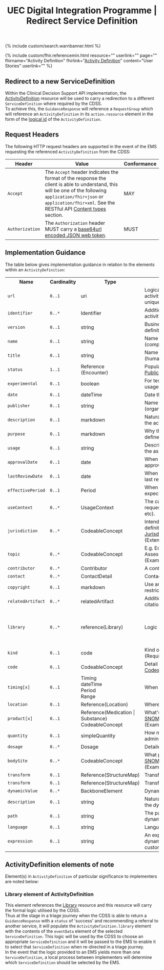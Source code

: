 ﻿---
title: UEC Digital Integration Programme | Redirect Service Definition
keywords: servicedefinition, rest,
tags: [rest,fhir,api]
sidebar: ctp_rest_sidebar
permalink: api_redirect_service_definition.html
summary: Redirect to a new Service Definition
---

{% include custom/search.warnbanner.html %}

{% include custom/fhir.referencemin.html resource="" userlink="" page="" fhirname="Activity Definition" fhirlink="[Activity Definition](http://hl7.org/fhir/stu3/activitydefinition.html)" content="User Stories" userlink="" %}


## Redirect to a new ServiceDefinition ##
Within the Clinical Decision Support API implementation, the [ActivityDefinition](http://hl7.org/fhir/stu3/activitydefinition.html) resource will be used to carry a redirection to a different `ServiceDefinition` where required by the CDSS.  
To achieve this, the `GuidanceResponse` will reference a `RequestGroup` which will reference an `ActivityDefinition` in its `action.resource` element in the form of the [logical id](http://hl7.org/fhir/STU3/resource.html#id) of the `ActivityDefinition`.

## Request Headers ##
The following HTTP request headers are supported in the event of the EMS requesting the referenced `ActivityDefinition` from the CDSS:  


| Header               | Value |Conformance |
|----------------------|-------|-------|
| `Accept`      | The `Accept` header indicates the format of the response the client is able to understand, this will be one of the following <code class="highlighter-rouge">application/fhir+json</code> or <code class="highlighter-rouge">application/fhir+xml</code>. See the RESTful API [Content types](api_general_guidance.html#content-types) section. | MAY |
| `Authorization`      | The `Authorization` header MUST carry a <a href="https://jwt.io/introduction/">base64url encoded JSON web token</a>. | MUST |




## Implementation Guidance ##

The table below gives implementation guidance in relation to the elements within an `ActivityDefinition`:


<table style="min-width:100%;width:100%">
<tr>
    <th style="width:10%;">Name</th>
    <th style="width:5%;">Cardinality</th>
    <th style="width:10%;">Type</th>
      <th style="width:40%;">FHIR Documentation</th>
   <th style="width:35%;">CDS Implementation Guidance</th>
</tr>

<tr>
  <td><code class="highlighter-rouge">url</code></td>
    <td><code class="highlighter-rouge">0..1</code></td>
    <td>uri</td>
    <td>Logical URI to reference this activity definition (globally unique)</td>
<td></td>
</tr>
<tr>
   <td><code class="highlighter-rouge">identifier</code></td>
   <td><code class="highlighter-rouge">0..*</code></td>
    <td>Identifier</td>
    <td>Additional identifier for the activity definition</td>
 <td></td>
</tr>
<tr>
   <td><code class="highlighter-rouge">version</code></td>
        <td><code class="highlighter-rouge">0..1</code></td>
    <td>string</td>
    <td>Business version of the activity definition</td>
<td></td>
</tr>
<tr>
    <td><code class="highlighter-rouge">name</code></td>
     <td><code class="highlighter-rouge">0..1</code></td>
    <td>string</td>
    <td>Name for this activity definition (computer friendly)</td>
   <td></td>
</tr> 
<tr>
  <td><code class="highlighter-rouge">title</code></td>
      <td><code class="highlighter-rouge">0..1</code></td>
    <td>string</td>
    <td>Name for this activity definition (human friendly)</td>
<td></td>
 </tr>
<tr>
   <td><code class="highlighter-rouge">status</code></td>
      <td><code class="highlighter-rouge">1..1</code></td>
    <td>Reference<br>(Encounter)</td>
    <td>Populated by valueset <a href="https://www.hl7.org/fhir/stu3/valueset-publication-status.html">PublicationStatus</a> (Required)</td>
<td>This MUST be populated with the value of 'active'.</td>
  </tr>
<tr>
    <td><code class="highlighter-rouge">experimental</code></td>
        <td><code class="highlighter-rouge">0..1</code></td>
    <td>boolean</td>
    <td>For testing purposes, not real usage</td>
<td>This MUST be populated with the value of 'false'.</td>
  </tr>
<tr>
    <td><code class="highlighter-rouge">date</code></td>
        <td><code class="highlighter-rouge">0..1</code></td>
    <td>dateTime</td>
    <td>Date this was last changed</td>
<td></td>
  </tr>
<tr>
    <td><code class="highlighter-rouge">publisher</code></td>
      <td><code class="highlighter-rouge">0..1</code></td>
    <td>string</td>
    <td>Name of the publisher (organization or individual)</td>
<td></td>
 </tr>
<tr>
    <td><code class="highlighter-rouge">description</code></td>
      <td><code class="highlighter-rouge">0..1</code></td>
    <td>markdown</td>
    <td>Natural language description of the activity definition</td>
<td></td>
 </tr>
<tr>
   <td><code class="highlighter-rouge">purpose</code></td>
      <td><code class="highlighter-rouge">0..1</code></td>
     <td>markdown</td>
    <td>Why this activity definition is defined</td>
<td></td>
  </tr>
<tr>
    <td><code class="highlighter-rouge">usage</code></td>
        <td><code class="highlighter-rouge">0..1</code></td>
  <td>string</td>
    <td>Describes the clinical usage of the asset</td>
<td></td>
  </tr>
<tr>
    <td><code class="highlighter-rouge">approvalDate</code></td>
        <td><code class="highlighter-rouge">0..1</code></td>
   <td>date</td>
    <td>When the activity definition was approved by publisher</td>
<td></td>
  </tr>
<tr>
    <td><code class="highlighter-rouge">lastReviewDate</code></td>
      <td><code class="highlighter-rouge">0..1</code></td>
    <td>date</td>
    <td>When the activity definition was last reviewed</td>
<td></td>
 </tr>
<tr>
   <td><code class="highlighter-rouge">effectivePeriod</code></td>
      <td><code class="highlighter-rouge">0..1</code></td>
     <td>Period</td>
    <td>When the activity definition is expected to be used</td>
<td></td>
  </tr>
<tr>
   <td><code class="highlighter-rouge">useContext</code></td>
      <td><code class="highlighter-rouge">0..*</code></td>
     <td>UsageContext</td>
    <td>The current setting of the request (inpatient, outpatient, etc).</td>
<td>This MUST match the useContext of the calling and receiving <code class="highlighter-rouge">ServiceDefinitions</code>.</td>
  </tr>
<tr>
    <td><code class="highlighter-rouge">jurisdiction</code></td>
      <td><code class="highlighter-rouge">0..*</code></td>
    <td>CodeableConcept</td>
    <td>Intended jurisdiction for activity definition (if applicable) <a href="https://www.hl7.org/fhir/stu3/valueset-jurisdiction.html">Jurisdiction ValueSet</a> (Extensible)</td>
<td>This MUST match the jurisdiction of the calling and receiving <code class="highlighter-rouge">ServiceDefinitions</code>.</td>
 </tr>
<tr>
    <td><code class="highlighter-rouge">topic</code></td>
      <td><code class="highlighter-rouge">0..*</code></td>
    <td>CodeableConcept</td>
    <td>E.g. Education, Treatment, Assessment, etc <a href="https://www.hl7.org/fhir/stu3/valueset-definition-topic.html">DefinitionTopic</a> (Example)</td>
<td>This MUST be populated with the value of 'assessment'.</td>
 </tr>
<tr>
    <td><code class="highlighter-rouge">contributor</code></td>
      <td><code class="highlighter-rouge">0..*</code></td>
    <td>Contributor</td>
    <td>A content contributor</td>
<td></td>
 </tr>
<tr>
    <td><code class="highlighter-rouge">contact</code></td>
      <td><code class="highlighter-rouge">0..*</code></td>
    <td>ContactDetail</td>
    <td>Contact details for the publisher</td>
<td></td>
 </tr>
<tr>
    <td><code class="highlighter-rouge">copyright</code></td>
      <td><code class="highlighter-rouge">0..1</code></td>
    <td>markdown</td>
    <td>Use and/or publishing restrictions</td>
<td></td>
 </tr>
<tr>
    <td><code class="highlighter-rouge">relatedArtifact</code></td>
      <td><code class="highlighter-rouge">0..*</code></td>
    <td>relatedArtifact</td>
    <td>Additional documentation, citations, etc</td>
<td></td>
 </tr>
<tr>
    <td><code class="highlighter-rouge">library</code></td>
      <td><code class="highlighter-rouge">0..*</code></td>
    <td>reference(Library)</td>
    <td>Logic used by the asset</td>
<td>A CDSS MUST populate the referenced <code class="highlighter-rouge">Library.dataRequirement</code> element to match the contents of the <code class="highlighter-rouge">ServiceDefinition.trigger.eventData</code> element for the <code class="highlighter-rouge">ServiceDefinition</code> to which the EMS is to be re-directed.</td>
 </tr>
<tr>
    <td><code class="highlighter-rouge">kind</code></td>
      <td><code class="highlighter-rouge">0..1</code></td>
    <td>code</td>
    <td>Kind of resource <a href="https://www.hl7.org/fhir/stu3/valueset-resource-types.html">ResourceType</a> (Required)</td>
<td>This MUST NOT be populated.</td>
 </tr>
<tr>
    <td><code class="highlighter-rouge">code</code></td>
      <td><code class="highlighter-rouge">0..1</code></td>
    <td>CodeableConcept</td>
    <td>Detail type of activity <a href="https://www.hl7.org/fhir/stu3/valueset-action-participant-type.html">Procedure Codes (SNOMED CT)</a> (Example)</td>
<td>This MUST NOT be populated.</td>
 </tr>
<tr>
    <td><code class="highlighter-rouge">timing[x]</code></td>
      <td><code class="highlighter-rouge">0..1</code></td>
    <td>Timing<br>dateTime<br>Period<br>Range</td>
    <td>When activity is to occur</td>
<td>This MUST NOT be populated.</td>
 </tr>
<tr>
    <td><code class="highlighter-rouge">location</code></td>
      <td><code class="highlighter-rouge">0..1</code></td>
    <td>Reference(Location)</td>
    <td>Where it should happen</td>
<td>This MUST NOT be populated.</td>
 </tr>
<tr>
    <td><code class="highlighter-rouge">product[x]</code></td>
      <td><code class="highlighter-rouge">0..1</code></td>
    <td>Reference(Medication | Substance)<br>CodeableConcept</td>
    <td>What's administered/supplied <a href="https://www.hl7.org/fhir/stu3/valueset-medication-codes.html">SNOMED CT Medication Codes</a> (Example)</td>
<td>This MUST NOT be populated.</td>
 </tr>
<tr>
    <td><code class="highlighter-rouge">quantity</code></td>
      <td><code class="highlighter-rouge">0..1</code></td>
    <td>simpleQuantity</td>
    <td>How much is administered/consumed/supplied</td>
<td>This MUST NOT be populated.</td>
 </tr>
<tr>
    <td><code class="highlighter-rouge">dosage</code></td>
      <td><code class="highlighter-rouge">0..*</code></td>
    <td>Dosage</td>
    <td>Detailed dosage instructions</td>
<td>This MUST NOT be populated.</td>
 </tr>
<tr>
    <td><code class="highlighter-rouge">bodySite</code></td>
      <td><code class="highlighter-rouge">0..*</code></td>
    <td>CodeableConcept</td>
    <td>What part of body to perform on <a href="https://www.hl7.org/fhir/stu3/valueset-body-site.html">SNOMED CT Body Structures</a> (Example)</td>
<td>This MUST NOT be populated.</td>
 </tr>
<tr>
    <td><code class="highlighter-rouge">transform</code></td>
      <td><code class="highlighter-rouge">0..1</code></td>
    <td>Reference(StructureMap)</td>
    <td>Transform to apply the template</td>
<td>This MUST NOT be populated.</td>
 </tr>
<tr>
    <td><code class="highlighter-rouge">transform</code></td>
      <td><code class="highlighter-rouge">0..1</code></td>
    <td>Reference(StructureMap)</td>
    <td>Transform to apply the template</td>
<td>This MUST NOT be populated.</td>
 </tr>
<tr>
    <td><code class="highlighter-rouge">dynamicValue</code></td>
      <td><code class="highlighter-rouge">0..*</code></td>
    <td>BackboneElement</td>
    <td>Dynamic aspects of the definition</td>
<td>This MUST NOT be populated.</td>
 </tr>
<tr>
    <td><code class="highlighter-rouge">description</code></td>
      <td><code class="highlighter-rouge">0..1</code></td>
    <td>string</td>
    <td>Natural language description of the dynamic value</td>
<td></td>
 </tr>
<tr>
    <td><code class="highlighter-rouge">path</code></td>
      <td><code class="highlighter-rouge">0..1</code></td>
    <td>string</td>
    <td>The path to the element to be set dynamically</td>
<td></td>
 </tr>
<tr>
    <td><code class="highlighter-rouge">language</code></td>
      <td><code class="highlighter-rouge">0..1</code></td>
    <td>string</td>
    <td>Language of the expression</td>
<td></td>
 </tr>
<tr>
    <td><code class="highlighter-rouge">expression</code></td>
      <td><code class="highlighter-rouge">0..1</code></td>
    <td>string</td>
    <td>An expression that provides the dynamic value for the customization</td>
<td></td>
 </tr>
</table>

## ActivityDefinition elements of note ##
Element(s) in `ActivityDefinition` of particular significance to implementers are noted below:  

### Library element of ActivityDefinition ###
This element references the [Library](http://hl7.org/fhir/stu3/library.html) resource and this resource will carry the formal logic utilised by the CDSS.  
Thus at the stage in a triage journey when the CDSS is able to return a `GuidanceResponse` with a `status` of 'success' and recommending a referral to another service, it will populate the `ActivityDefinition.library` element with the contents of the `eventData` element of the selected `ServiceDefinition`.
This logic will be used by the CDSS to choose an appropriate `ServiceDefinition` and it will be passed to the EMS to enable it to select that `ServiceDefinition` when re-directed in a triage journey.  
In the event that the logic provided to an EMS yields more than one `ServiceDefinition`, a local process between implementers will determine which `ServiceDefinition` should be selected by the EMS.














